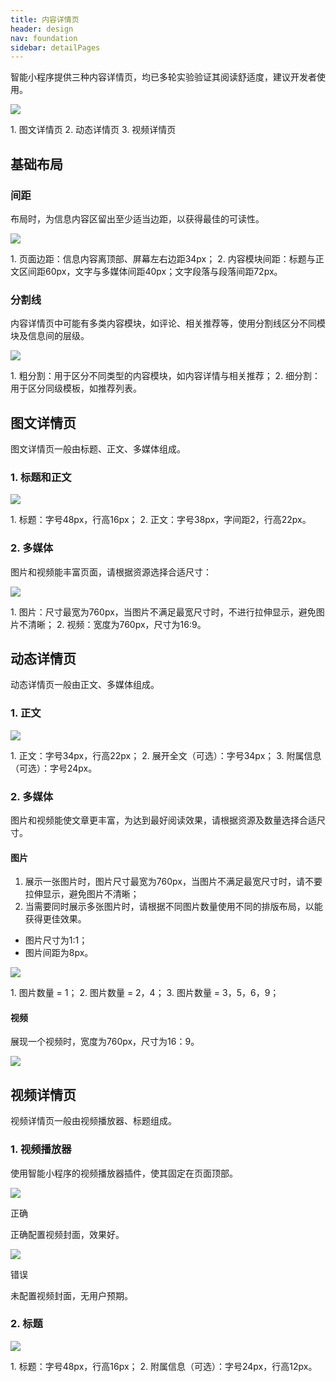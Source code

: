 ```yaml
---
title: 内容详情页
header: design
nav: foundation
sidebar: detailPages
---
```


智能小程序提供三种内容详情页，均已多轮实验验证其阅读舒适度，建议开发者使用。
<div class="m-doc-custom-examples-correct"><img src="../../../img/design/foundation/detailPages/1.png"><p class="m-doc-custom-examples-text">1. 图文详情页
2. 动态详情页
3. 视频详情页</p>
</div>

## 基础布局
### 间距
布局时，为信息内容区留出至少适当边距，以获得最佳的可读性。
<div class="m-doc-custom-examples-correct"><img src="../../../img/design/foundation/detailPages/2.png"><p class="m-doc-custom-examples-text">1. 页面边距：信息内容离顶部、屏幕左右边距34px；
2. 内容模块间距：标题与正文区间距60px，文字与多媒体间距40px；文字段落与段落间距72px。</p>
</div>

### 分割线
内容详情页中可能有多类内容模块，如评论、相关推荐等，使用分割线区分不同模块及信息间的层级。
<div class="m-doc-custom-examples-correct"><img src="../../../img/design/foundation/detailPages/3.png"><p class="m-doc-custom-examples-text">1. 粗分割：用于区分不同类型的内容模块，如内容详情与相关推荐；
		2. 细分割：用于区分同级模板，如推荐列表。</p>
</div>

## 图文详情页
图文详情页一般由标题、正文、多媒体组成。

### 1. 标题和正文
<div class="m-doc-custom-examples-correct"><img src="../../../img/design/foundation/detailPages/4.png"><p class="m-doc-custom-examples-text">1. 标题：字号48px，行高16px；
			2. 正文：字号38px，字间距2，行高22px。</p>
</div>

### 2. 多媒体
图片和视频能丰富页面，请根据资源选择合适尺寸：
<div class="m-doc-custom-examples-correct"><img src="../../../img/design/foundation/detailPages/6.png"><p class="m-doc-custom-examples-text">1. 图片：尺寸最宽为760px，当图片不满足最宽尺寸时，不进行拉伸显示，避免图片不清晰；
2. 视频：宽度为760px，尺寸为16:9。</p>
</div>


## 动态详情页
动态详情页一般由正文、多媒体组成。
### 1. 正文
<div class="m-doc-custom-examples-correct"><img src="../../../img/design/foundation/detailPages/7.png"><p class="m-doc-custom-examples-text">1. 正文：字号34px，行高22px；
			2. 展开全文（可选）：字号34px；
			3. 附属信息（可选）：字号24px。</p>
</div>

### 2. 多媒体
图片和视频能使文章更丰富，为达到最好阅读效果，请根据资源及数量选择合适尺寸。

#### 图片
1. 展示一张图片时，图片尺寸最宽为760px，当图片不满足最宽尺寸时，请不要拉伸显示，避免图片不清晰；
2. 当需要同时展示多张图片时，请根据不同图片数量使用不同的排版布局，以能获得更佳效果。
- 图片尺寸为1:1；
- 图片间距为8px。

<div class="m-doc-custom-examples-correct"><img src="../../../img/design/foundation/detailPages/8.png">
		<p class="m-doc-custom-examples-text">1. 图片数量 = 1；
			2. 图片数量 = 2，4；
			3. 图片数量 = 3，5，6，9；</p>
</div>

#### 视频
<div class="m-doc-custom-text-image">
 	<div><p>展现一个视频时，宽度为760px，尺寸为16：9。</p>
 	</div>
 		<div><img src="../../../img/design/foundation/detailPages/9.png"></div>
	</div>
</div>	



## 视频详情页
视频详情页一般由视频播放器、标题组成。

### 1. 视频播放器
使用智能小程序的视频播放器插件，使其固定在页面顶部。
<div class="m-doc-custom-examples">
	<div class="m-doc-custom-examples-correct">
		<img src="../../../img/design/foundation/detailPages/10-1.png">
		<p class="m-doc-custom-examples-title">正确</p><p class="m-doc-custom-examples-text">正确配置视频封面，效果好。</p>
	</div>
	<div class="m-doc-custom-examples-error ">
		<img src="../../../img/design/foundation/detailPages/10-2.png">
		<p class="m-doc-custom-examples-title">错误</p><p class="m-doc-custom-examples-text">未配置视频封面，无用户预期。</p>
	</div>
</div>

### 2. 标题
<div class="m-doc-custom-examples-correct"><img src="../../../img/design/foundation/detailPages/11.png"><p class="m-doc-custom-examples-text">1. 标题：字号48px，行高16px；
			2. 附属信息（可选）：字号24px，行高12px。</p>
</div>
